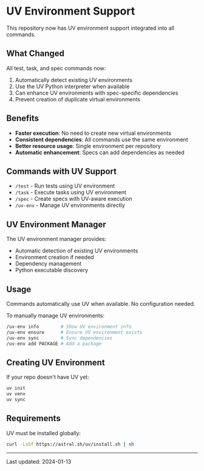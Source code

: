 # UV Environment Support

This repository now has UV environment support integrated into all commands.

## What Changed

All test, task, and spec commands now:
1. Automatically detect existing UV environments
2. Use the UV Python interpreter when available
3. Can enhance UV environments with spec-specific dependencies
4. Prevent creation of duplicate virtual environments

## Benefits

- **Faster execution**: No need to create new virtual environments
- **Consistent dependencies**: All commands use the same environment
- **Better resource usage**: Single environment per repository
- **Automatic enhancement**: Specs can add dependencies as needed

## Commands with UV Support

- `/test` - Run tests using UV environment
- `/task` - Execute tasks using UV environment  
- `/spec` - Create specs with UV-aware execution
- `/uv-env` - Manage UV environments directly

## UV Environment Manager

The UV environment manager provides:
- Automatic detection of existing UV environments
- Environment creation if needed
- Dependency management
- Python executable discovery

## Usage

Commands automatically use UV when available. No configuration needed.

To manually manage UV environments:
```bash
/uv-env info        # Show UV environment info
/uv-env ensure      # Ensure UV environment exists
/uv-env sync        # Sync dependencies
/uv-env add PACKAGE # Add a package
```

## Creating UV Environment

If your repo doesn't have UV yet:
```bash
uv init
uv venv
uv sync
```

## Requirements

UV must be installed globally:
```bash
curl -LsSf https://astral.sh/uv/install.sh | sh
```

---
Last updated: 2024-01-13
